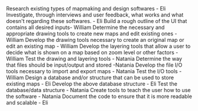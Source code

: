 Research existing types of mapmaking and design softwares - Eli
Investigate, through interviews and user feedback, what works and what doesn't regarding these softwares. - Eli
Build a rough outline of the UI that contains all desired inputs- William
Determine the necessary and appropriate drawing tools to create new maps and edit existing ones - William
Develop the drawing tools necessary to create an original map or edit an existing map - William
Develop the layering tools that allow a user to decide what is shown on a map based on zoom level or other factors - William
Test the drawing and layering tools - Natania
Determine the way that files should be input/output and stored -Natania
Develop the file I/O tools necessary to import and export maps - Natania 
Test the I/O tools - William
Design a database and/or structure that can be used to store existing maps - Eli
Develop the above database structure - Eli
Test the database/data structure - Natania 
Create tools to teach the user how to use the software - Natania 
Document the code to ensure that it is more readable and scalable - Eli
